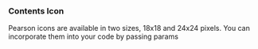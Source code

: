 ### Contents Icon
Pearson icons are available in two sizes, 18x18 and 24x24 pixels. You can incorporate them into your code by passing params

